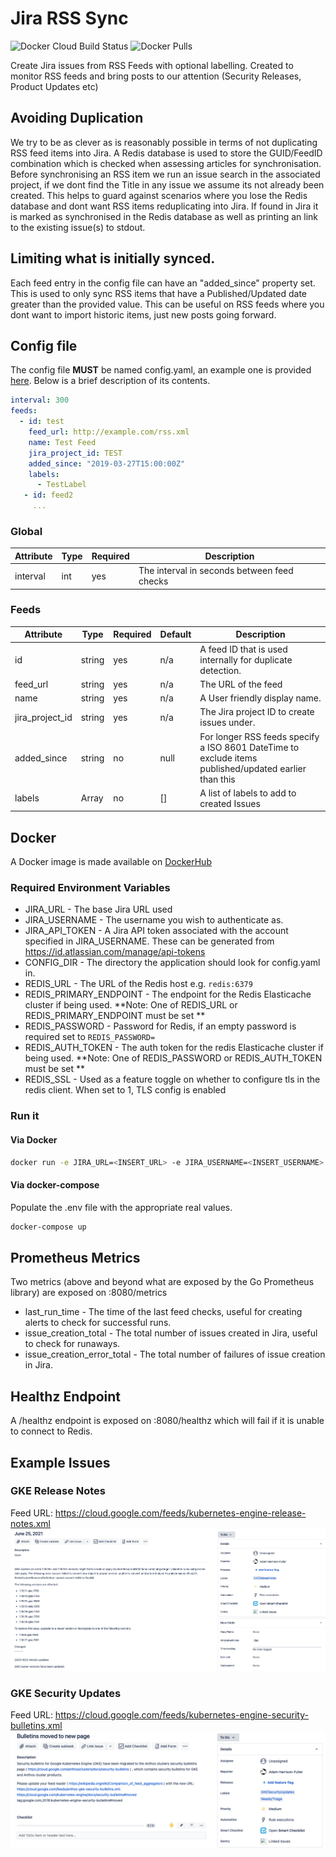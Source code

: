 # Jira RSS Sync
![Docker Cloud Build Status](https://img.shields.io/docker/cloud/build/mintel/gitlab-rss-sync.svg)
![Docker Pulls](https://img.shields.io/docker/pulls/mintel/gitlab-rss-sync.svg)

Create Jira issues from RSS Feeds with optional labelling.  Created to monitor RSS feeds and bring posts to
our attention (Security Releases, Product Updates etc)

## Avoiding Duplication
We try to be as clever as is reasonably possible in terms of not duplicating RSS feed items into Jira.
A Redis database is used to store the GUID/FeedID combination which is checked when assessing articles for synchronisation.
Before synchronising an RSS item we run an issue search in the associated project, if we dont find the Title in any issue we assume its not already been created.
This helps to guard against scenarios where you lose the Redis database and dont want RSS items reduplicating into Jira.
If found in Jira it is marked as synchronised in the Redis database as well as printing an link to the existing issue(s) to stdout.

## Limiting what is initially synced.
Each feed entry in the config file can have an "added_since" property set.  This is used to only sync RSS items that have a
Published/Updated date greater than the provided value.  This can be useful on RSS feeds where you dont want to import historic items,
just new posts going forward.

## Config file

The config file **MUST** be named config.yaml, an example one is provided [here](config.yaml.example).  Below is a brief
 description of its contents.

```yaml
interval: 300
feeds:
  - id: test 
    feed_url: http://example.com/rss.xml
    name: Test Feed
    jira_project_id: TEST
    added_since: "2019-03-27T15:00:00Z"
    labels:
      - TestLabel
   - id: feed2
     ...
```
### Global
| Attribute | Type | Required | Description                                 |
|-----------|------|----------|---------------------------------------------|
| interval  | int  | yes      | The interval in seconds between feed checks |

### Feeds
| Attribute         | Type   | Required | Default | Description                                                                                              |
|-------------------|--------|----------|---------|----------------------------------------------------------------------------------------------------------|
| id                | string | yes      | n/a     | A feed ID that is used internally for duplicate detection.                                               |
| feed_url          | string | yes      | n/a     | The URL of the feed                                                                                      |
| name              | string | yes      | n/a     | A User friendly display name.                                                                            |
| jira_project_id   | string | yes      | n/a     | The Jira project ID to create issues under.                                                            |
| added_since       | string | no       | null    | For longer RSS feeds specify a ISO 8601 DateTime to exclude items published/updated earlier than this    |
| labels            | Array  | no       | []      | A list of labels to add to created Issues                                                                |

## Docker
A Docker image is made available on [DockerHub](https://hub.docker.com/r/adamhf/gitlabrsssync)

### Required Environment Variables
* JIRA_URL - The base Jira URL used
* JIRA_USERNAME - The username you wish to authenticate as.
* JIRA_API_TOKEN - A Jira API token associated with the account specified in JIRA_USERNAME.  These can be generated from https://id.atlassian.com/manage/api-tokens
* CONFIG_DIR - The directory the application should look for config.yaml in.
* REDIS_URL - The URL of the Redis host e.g. `redis:6379`
* REDIS_PRIMARY_ENDPOINT - The endpoint for the Redis Elasticache cluster if being used.
**Note: One of REDIS_URL or REDIS_PRIMARY_ENDPOINT must be set **
* REDIS_PASSWORD - Password for Redis, if an empty password is required set to `REDIS_PASSWORD=`
* REDIS_AUTH_TOKEN - The auth token for the redis Elasticache cluster if being used.
**Note: One of REDIS_PASSWORD or REDIS_AUTH_TOKEN must be set **
* REDIS_SSL - Used as a feature toggle on whether to configure tls in the redis client. When set to 1, TLS config is enabled

### Run it

#### Via Docker
```bash
docker run -e JIRA_URL=<INSERT_URL> -e JIRA_USERNAME=<INSERT_USERNAME> -e JIRA_API_TOKEN=<INSERT_TOKEN> -e CONFIG_DIR=/app -v REDIS_URL=<REDIS_URL> -v REDIS_PASSWORD=<REDIS_PASSWORD> -v ${PWD}:/config adamhf/rss-sync:latest
```

#### Via docker-compose
Populate the .env file with the appropriate real values.
```bash
docker-compose up
```

## Prometheus Metrics
Two metrics (above and beyond what are exposed by the Go Prometheus library) are exposed on :8080/metrics
* last_run_time - The time of the last feed checks, useful for creating alerts to check for successful runs.
* issue_creation_total - The total number of issues created in Jira, useful to check for runaways.
* issue_creation_error_total - The total number of failures of issue creation in Jira.

## Healthz Endpoint
A /healthz endpoint is exposed on :8080/healthz which will fail if it is unable to connect to Redis.

## Example Issues
### GKE Release Notes
Feed URL: https://cloud.google.com/feeds/kubernetes-engine-release-notes.xml
![GKE Release Notes](screenshots/GKEReleaseNotes.png "GKE Release Notes")
### GKE Security Updates
Feed URL: https://cloud.google.com/feeds/kubernetes-engine-security-bulletins.xml
![GKE Security updates](screenshots/GKESecurityUpdate.png "GKE Security updates")
